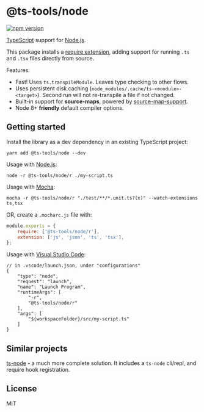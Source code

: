 # @ts-tools/node
[![npm version](https://img.shields.io/npm/v/@ts-tools/node.svg)](https://www.npmjs.com/package/@ts-tools/node)

[TypeScript](https://www.typescriptlang.org/) support for [Node.js](https://nodejs.org/en/).

This package installs a [require extension](https://nodejs.org/dist/latest-v12.x/docs/api/modules.html#modules_require_extensions), adding support for running `.ts` and `.tsx` files directly from source.

Features:
- Fast! Uses `ts.transpileModule`. Leaves type checking to other flows.
- Uses persistent disk caching (`node_modules/.cache/ts-<moodule>-<target>`). Second run will not re-transpile a file if not changed.
- Built-in support for **source-maps**, powered by [source-map-support](https://github.com/evanw/node-source-map-support).
- Node 8+ **friendly** default compiler options.

## Getting started

Install the library as a dev dependency in an existing TypeScript project:
```
yarn add @ts-tools/node --dev
```

Usage with [Node.js](https://nodejs.org/en/):
```
node -r @ts-tools/node/r ./my-script.ts
```

Usage with [Mocha](https://github.com/mochajs/mocha):
```
mocha -r @ts-tools/node/r "./test/**/*.unit.ts?(x)" --watch-extensions ts,tsx
```
OR, create a `.mocharc.js` file with:
```js
module.exports = {
    require: ['@ts-tools/node/r'],
    extension: ['js', 'json', 'ts', 'tsx'],
};
```

Usage with [Visual Studio Code](https://github.com/Microsoft/vscode):
```jsonc
// in .vscode/launch.json, under "configurations"
{
    "type": "node",
    "request": "launch",
    "name": "Launch Program",
    "runtimeArgs": [
        "-r",
        "@ts-tools/node/r"
    ],
    "args": [
        "${workspaceFolder}/src/my-script.ts"
    ]
}
```

## Similar projects

[ts-node](https://github.com/TypeStrong/ts-node) - a much more complete solution. It includes a `ts-node` cli/repl, and require hook registration.

## License

MIT
